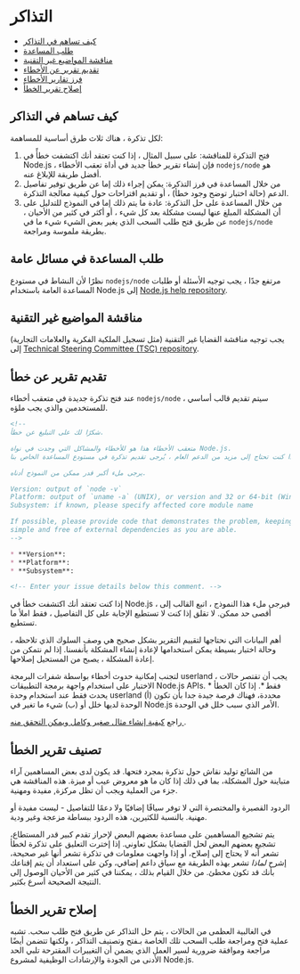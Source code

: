 # التذاكر

* [كيف تساهم في التذاكر](#how-to-contribute-in-issues)
* [طلب المساعدة](#asking-for-general-help)
* [مناقشة المواضيع غير التقنية](#discussing-non-technical-topics)
* [تقديم تقرير عن الأخطاء](#submitting-a-bug-report)
* [فرز تقارير الأخطاء](#triaging-a-bug-report)
* [إصلاح تقرير الخطأ](#resolving-a-bug-report)

## كيف تساهم في التذاكر

لكل تذكرة ، هناك ثلاث طرق أساسية للمساهمة:

1. فتح التذكرة للمناقشة: على سبيل المثال ، إذا كنت تعتقد أنك اكتشفت خطأً في Node.js ، فإن إنشاء تقرير خطأ جديد في أداة تعقب الأخطاء `nodejs/node` هو أفضل طريقة للإبلاغ عنه.
2. من خلال المساعدة في فرز التذكرة: يمكن إجراء ذلك إما عن طريق توفير تفاصيل الدعم (حالة اختبار توضح وجود خطأ) ، أو تقديم اقتراحات حول كيفية معالجة التذكرة.
3. من خلال المساعدة على حل التذكرة: عادة ما يتم ذلك إما في النموذج للتدليل على أن المشكلة المبلغ عنها ليست مشكلة بعد كل شيء ، أو أكثر في كثير من الأحيان ، عن طريق فتح طلب السحب الذي يغير بعض الشيء شيء ما في `nodejs/node` بطريقة ملموسة ومراجعة.

## طلب المساعدة في مسائل عامة

نظرًا لأن النشاط في مستودع `nodejs/node` مرتفع جدًا ، يجب توجيه الأسئلة أو طلبات المساعدة العامة باستخدام Node.js إلى [Node.js help repository](https://github.com/nodejs/help/issues).

## مناقشة المواضيع غير التقنية

يجب توجيه مناقشة القضايا غير التقنية (مثل تسجيل الملكية الفكرية والعلامات التجارية) إلى [Technical Steering Committee (TSC) repository](https://github.com/nodejs/TSC/issues).

## تقديم تقرير عن خطأ

عند فتح تذكرة جديدة في متعقب أخطاء `nodejs/node` ، سيتم تقديم قالب أساسي للمستخدمين والذي يجب ملؤه.

```markdown
<!--
شكرًا لك على التبليغ عن خطأ.

متعقب الأخطاء هذا هو للأخطاء والمشاكل التي وجدت في نواة Node.js.
إذا كنت تحتاج إلى مزيد من الدعم العام ، يُرجى تقديم تذكرة في مستودع المساعدة الخاص بنا. https://github.com/nodejs/help 

يرجى ملء أكبر قدر ممكن من النموذج أدناه.

Version: output of `node -v`
Platform: output of `uname -a` (UNIX), or version and 32 or 64-bit (Windows)
Subsystem: if known, please specify affected core module name

If possible, please provide code that demonstrates the problem, keeping it as
simple and free of external dependencies as you are able.
-->

* **Version**:
* **Platform**:
* **Subsystem**:

<!-- Enter your issue details below this comment. -->
```

إذا كنت تعتقد أنك اكتشفت خطأ في Node.js ، فيرجى ملء هذا النموذج ، اتبع القالب إلى أقصى حد ممكن. لا تقلق إذا كنت لا تستطيع الإجابة على كل التفاصيل ، فقط املأ ما تستطيع.

أهم البيانات التي نحتاجها لتقييم التقرير بشكل صحيح هي وصف السلوك الذي تلاحظه ، وحالة اختبار بسيطة يمكن استخدامها لإعادة إنشاء المشكلة بأنفسنا. إذا لم نتمكن من إعادة المشكلة ، يصبح من المستحيل إصلاحها.

لتجنب إمكانية حدوث أخطاء بواسطة شفرات البرمجة userland ، يجب أن تقتصر حالات الاختبار على استخدام واجهة برمجة التطبيقات Node.js APIs. * فقط *. إذا كان الخطأ يحدث فقط عند استخدام وحدة userland محددة، فهناك فرصة جيدة جدا بأن تكون (أ) الوحدة لديها خلل أو (ب) شيء ما تغير في Node.js الأمر الذي سبب خلل في الوحدة.

راجع [ كيفية إنشاء مثال صغير وكامل ويمكن التحقق منه ](https://stackoverflow.com/help/mcve).

## تصنيف تقرير الخطأ

من الشائع توليد نقاش حول تذكرة بمجرد فتحها. قد يكون لدى بعض المساهمين آراء متباينة حول المشكلة، بما في ذلك إذا كان ما هو معروض عيب أو ميزة. هذه المناقشة هي جزء من العملية ويجب أن تظل مركزة, مفيدة ومهنية.

الردود القصيرة والمختصرة التي لا توفر سياقًا إضافيًا ولا دعمًا للتفاصيل - ليست مفيدة أو مهنية. بالنسبة للكثيرين، هذه الردود ببساطة مزعجة وغير ودية.

يتم تشجيع المساهمين على مساعدة بعضهم البعض لإحراز تقدم كبير قدر المستطاع، تشجيع بعضهم البعض لحل القضايا بشكل تعاوني. إذا إخترت التعليق على تذكرة لخطأ تشعر أنه لا يحتاج إلى إصلاح، أو إذا واجهت معلومات في تذكرة تشعر أنها غير صحيحة، إشرح *لماذا* تشعر بهذه الطريقة مع سياق داعم إضافي، وكن على استعداد أن يتم إقناعك بأنك قد تكون مخطئ. من خلال القيام بذلك ، يمكننا في كثير من الأحيان الوصول إلى النتيجة الصحيحة أسرع بكثير.

## إصلاح تقرير الخطأ

في الغالبية العظمى من الحالات ، يتم حل التذاكر عن طريق فتح طلب سحب. تشبه عملية فتح ومراجعة طلب السحب تلك الخاصة بـفتح وتصنيف التذاكر ، ولكنها تتضمن أيضًا مراجعة وموافقة ضرورية لسير العمل الذي يضمن أن التغييرات المقترحة تلبي الحد الأدنى من الجودة والإرشادات الوظيفية لمشروع Node.js.